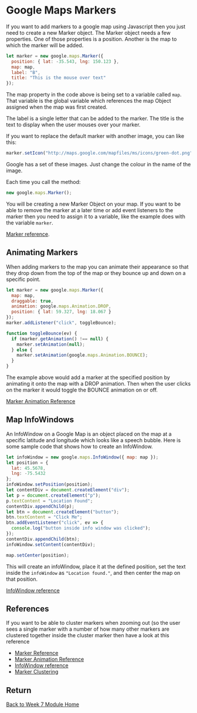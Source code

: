 # Google Maps Markers

If you want to add markers to a google map using Javascript then you just need to create a new Marker object. The Marker object needs a few properties. One of those properties is a position. Another is the map to which the marker will be added.

```js
let marker = new google.maps.Marker({
  position: { lat: -35.543, lng: 150.123 },
  map: map,
  label: "B",
  title: "This is the mouse over text"
});
```

The map property in the code above is being set to a variable called `map`. That variable is the global variable which references the map Object assigned when the map was first created.

The label is a single letter that can be added to the marker. The title is the text to display when the user mouses over your marker.

If you want to replace the default marker with another image, you can like this:

```js
marker.setIcon("http://maps.google.com/mapfiles/ms/icons/green-dot.png");
```

Google has a set of these images. Just change the colour in the name of the image.

Each time you call the method:

```js
new google.maps.Marker();
```

You will be creating a new Marker Object on your map. If you want to be able to remove the marker at a later time or add event listeners to the marker then you need to assign it to a variable, like the example does with the variable `marker`.

[Marker reference](https://developers.google.com/maps/documentation/javascript/markers).

## Animating Markers

When adding markers to the map you can animate their appearance so that they drop down from the top of the map or they bounce up and down on a specific point.

```js
let marker = new google.maps.Marker({
  map: map,
  draggable: true,
  animation: google.maps.Animation.DROP,
  position: { lat: 59.327, lng: 18.067 }
});
marker.addListener("click", toggleBounce);

function toggleBounce(ev) {
  if (marker.getAnimation() !== null) {
    marker.setAnimation(null);
  } else {
    marker.setAnimation(google.maps.Animation.BOUNCE);
  }
}
```

The example above would add a marker at the specified position by animating it onto the map with a DROP animation. Then when the user clicks on the marker it would toggle the BOUNCE animation on or off.

[Marker Animation Reference](https://developers.google.com/maps/documentation/javascript/markers#animate)

## Map InfoWindows

An InfoWindow on a Google Map is an object placed on the map at a specific latitude and longitude which looks like a speech bubble. Here is some sample code that shows how to create an InfoWindow.

```js
let infoWindow = new google.maps.InfoWindow({ map: map });
let position = {
  lat: 45.5678,
  lng: -75.5432
};
infoWindow.setPosition(position);
let contentDiv = document.createElement("div");
let p = document.createElement("p");
p.textContent = "Location Found";
contentDiv.appendChild(p);
let btn = document.createElement("button");
btn.textContent = "Click Me";
btn.addEventListener("click", ev => {
  console.log("button inside info window was clicked");
});
contentDiv.appendChild(btn);
infoWindow.setContent(contentDiv);

map.setCenter(position);
```

This will create an infoWindow, place it at the defined position, set the text inside the `infoWindow` as `"Location found."`, and then center the map on that position.

[InfoWindow reference](https://developers.google.com/maps/documentation/javascript/infowindows)

## References

If you want to be able to cluster markers when zooming out (so the user sees a single marker with a number of how many other markers are clustered together inside the cluster marker then have a look at this reference

- [Marker Reference](https://developers.google.com/maps/documentation/javascript/markers)
- [Marker Animation Reference](https://developers.google.com/maps/documentation/javascript/markers#animate)
- [InfoWindow reference](https://developers.google.com/maps/documentation/javascript/infowindows)
- [Marker Clustering](https://developers.google.com/maps/documentation/javascript/marker-clustering)

## Return

[Back to Week 7 Module Home](./README.md)

